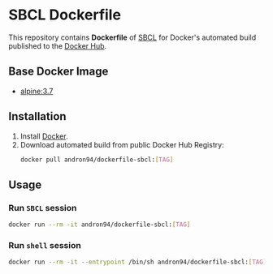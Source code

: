 # SBCL Dockerfile

This repository contains **Dockerfile** of [SBCL](http://www.sbcl.org/) for Docker's automated
build published to the [Docker Hub](https://hub.docker.com/r/andron94/dockerfile-sbcl/).

## Base Docker Image

+ [alpine:3.7](https://hub.docker.com/_/alpine/)

## Installation

1.  Install [Docker](https://docs.docker.com/engine/installation/).
2.  Download automated build from public Docker Hub Registry:
    ```sh
    docker pull andron94/dockerfile-sbcl:[TAG]
    ```

## Usage

### Run `SBCL` session

```sh
docker run --rm -it andron94/dockerfile-sbcl:[TAG]
```

### Run `shell` session

```sh
docker run --rm -it --entrypoint /bin/sh andron94/dockerfile-sbcl:[TAG]
```
